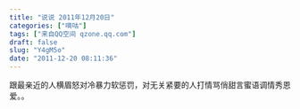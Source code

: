 ```yaml
---
title: "说说 2011年12月20日"
categories: ["嘀咕"]
tags: ["来自QQ空间 qzone.qq.com"]
draft: false
slug: "Y4gM5o"
date: "2011-12-20 08:11:36"
---
```


跟最亲近的人横眉怒对冷暴力软惩罚，对无关紧要的人打情骂俏甜言蜜语调情秀恩爱。。

